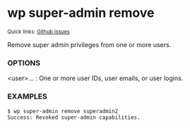 # wp super-admin remove

<small>Quick links: <a href="https://github.com/wp-cli/wp-cli/issues?q=is%3Aopen+label%3Acommand%3Asuper-admin-remove+sort%3Aupdated-desc">Github issues</a></small>

Remove super admin privileges from one or more users.

### OPTIONS

&lt;user&gt;...
: One or more user IDs, user emails, or user logins.

### EXAMPLES

    $ wp super-admin remove superadmin2
    Success: Revoked super-admin capabilities.



